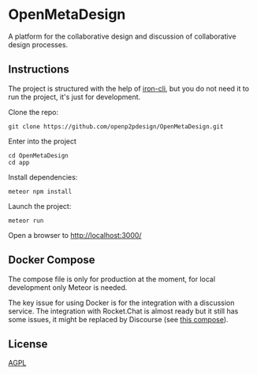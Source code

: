 # OpenMetaDesign

A platform for the collaborative design and discussion of collaborative design processes.

## Instructions

The project is structured with the help of [iron-cli](https://github.com/iron-meteor/iron-cli), but you do not need it to run the project, it's just for development.

Clone the repo:

```
git clone https://github.com/openp2pdesign/OpenMetaDesign.git
```

Enter into the project

```
cd OpenMetaDesign
cd app
```

Install dependencies:

```
meteor npm install
```

Launch the project:

```
meteor run
```

Open a browser to [http://localhost:3000/](http://localhost:3000/)


## Docker Compose
The compose file is only for production at the moment, for local development only Meteor is needed.

The key issue for using Docker is for the integration with a discussion service. The integration with Rocket.Chat is almost ready but it still has some issues, it might be replaced by Discourse (see [this compose](https://github.com/leopku/discourse-compose)).

## License
[AGPL](https://github.com/openp2pdesign/OpenMetaDesign/blob/master/LICENSE)
